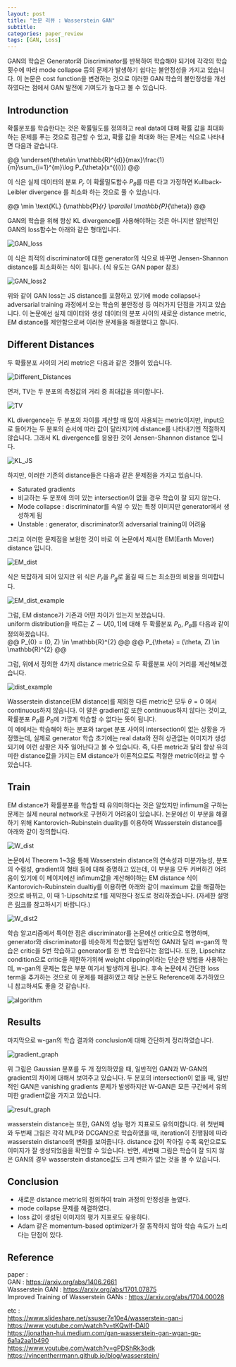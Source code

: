 ```yaml
---
layout: post
title: "논문 리뷰 : Wasserstein GAN"
subtitle: 
categories: paper_review
tags: [GAN, Loss]
---
```


GAN의 학습은 Generator와 Discriminator를 반복하여 학습해야 되기에 각각의 학습 횟수에 따라 mode collapse 등의 문제가 발생하기 쉽다는 불안정성을 가지고 있습니다. 
이 논문은 cost function을 변경하는 것으로 이러한 GAN 학습의 불안정성을 개선하였다는 점에서 GAN 발전에 기여도가 높다고 볼 수 있습니다.

## Introdunction
확률분포를 학습한다는 것은 확률밀도를 정의하고 real data에 대해 확률 값을 최대화하는 문제를 푸는 것으로 접근할 수 있고, 확률 값을 최대화 하는 문제는 식으로 나타내면 다음과 같습니다.

@@ \underset{\theta\in \mathbb{R}^{d}}{max}\frac{1}{m}\sum_{i=1}^{m}\log P_{\theta}(x^{(i)}) @@

이 식은 실제 데이터의 분포 $P_{r}$ 이 확률밀도함수 $P_{\theta}$를 따른 다고 가정하면 Kullback-Leibler divergence 를 최소화 하는 것으로 풀 수 있습니다.

@@ \min \text{KL} (\mathbb{P}_{r} \parallel \mathbb{P}_{\theta}) @@

GAN의 학습을 위해 항상 KL divergence를 사용해야하는 것은 아니지만 일반적인 GAN의 loss함수는 아래와 같은 형태입니다.

![GAN_loss]({{site.baseurl}}/assets/img/post1/GAN_loss.jpg)

이 식은 최적의 discriminator에 대한 generator의 식으로 바꾸면 Jensen-Shannon distance를 최소화하는 식이 됩니다. (식 유도는 GAN paper 참조)

![GAN_loss2]({{site.baseurl}}/assets/img/post1/GAN_loss_2.jpg)

위와 같이 GAN loss는 JS distance를 포함하고 있기에 mode collapse나 adversarial training 과정에서 오는 학습의 불안정성 등 여러가지 단점을 가지고 있습니다.
이 논문에선 실제 데이터와 생성 데이터의 분포 사이의 새로운 distance metric, EM distance를 제안함으로써 이러한 문제들을 해결했다고 합니다.


## Different Distances
두 확률분포 사이의 거리 metric은 다음과 같은 것들이 있습니다.

![Different_Distances]({{site.baseurl}}/assets/img/post1/distance_metric.jpg)

먼저, TV는 두 분포의 측정값의 거리 중 최대값을 의미합니다.

![TV]({{site.baseurl}}/assets/img/post1/tv.jpg)

KL divergence는 두 분포의 차이를 계산할 때 많이 사용되는 metric이지만, input으로 들어가는 두 분포의 순서에 따라 값이 달라지기에 distance를 나타내기엔 적절하지 않습니다.
그래서 KL divergence를 응용한 것이 Jensen-Shannon distance 입니다.

![KL_JS]({{site.baseurl}}/assets/img/post1/kl_js.jpg)

하지만, 이러한 기존의 distance들은 다음과 같은 문제점을 가지고 있습니다.
* Saturated gradients
* 비교하는 두 분포에 의미 있는 intersection이 없을 경우 학습이 잘 되지 않는다.
* Mode collapse : discriminator를 속일 수 있는 특정 이미지만 generator에서 생성하게 됨
* Unstable : generator, discriminator의 adversarial training이 어려움 

그리고 이러한 문제점을 보완한 것이 바로 이 논문에서 제시한 EM(Earth Mover) distance 입니다.

![EM_dist]({{site.baseurl}}/assets/img/post1/em_dist.jpg)

식은 복잡하게 되어 있지만 위 식은 $P_{r}$을 $P_{g}$로 옮길 때 드는 최소한의 비용을 의미합니다.

![EM_dist_example]({{site.baseurl}}/assets/img/post1/em_dist_example.jpg)

그럼, EM distance가 기존과 어떤 차이가 있는지 보겠습니다.  
uniform distribution을 따르는 $Z \sim U[0,1]$에 대해 두 확률분포 $P_{0}$, $P_{\theta}$를 다음과 같이 정의하겠습니다.  
@@ P_{0} = (0, Z) \in \mathbb{R}^{2} @@
@@ P_{\theta} = (\theta, Z) \in \mathbb{R}^{2} @@

그럼, 위에서 정의한 4가지 distance metric으로 두 확률분포 사이 거리를 계산해보겠습니다.

![dist_example]({{site.baseurl}}/assets/img/post1/dist_example.jpg)

Wasserstein distance(EM distance)를 제외한 다른 metric은 모두 $\theta=0$ 에서 continuous하지 않습니다.
이 말은 gradient값 또한 continuous하지 않다는 것이고, 확률분포 $P_{\theta}$를 $P_{0}$에 가깝게 학습할 수 없다는 뜻이 됩니다.  
이 예에서는 학습해야 하는 분포와 target 분포 사이의 intersection이 없는 상황을 가정했는데, 실제로 generator 학습 초기에는 real data와 전혀 상관없는 이미지가 생성되기에 이런 상황은 자주 일어난다고 볼 수 있습니다. 즉, 다른 metric과 달리 항상 유의미한 distance값을 가지는 EM distance가 이론적으로도 적절한 metric이라고 할 수 있습니다.

## Train
EM distance가 확률분포를 학습할 때 유의미하다는 것은 알았지만 infimum을 구하는 문제는 실제 neural network로 구현하기 어려움이 있습니다. 논문에선 이 부분을 해결하기 위해 Kantorovich-Rubinstein duality를 이용하여 Wasserstein distance를 아래와 같이 정의합니다. 

![W_dist]({{site.baseurl}}/assets/img/post1/W_dist.jpg)

논문에서 Theorem 1~3을 통해 Wasserstein distance의 연속성과 미분가능성, 분포의 수렴성, gradient의 형태 등에 대해 증명하고 있는데, 이 부분을 모두 커버하긴 어려움이 있기에 이 페이지에선
infimum값을 계산해야하는 EM distance 식이 Kantorovich-Rubinstein dualtiy를 이용하면 아래와 같이 maximum 값을 해결하는 것으로 바뀌고, 이 때 1-Lipschitz로 f를 제약한다 정도로 정리하겠습니다.
(자세한 설명은 <a href="https://vincentherrmann.github.io/blog/wasserstein/">링크</a>를 참고하시기 바랍니다.)

![W_dist2]({{site.baseurl}}/assets/img/post1/max_problem_w_dist.jpg)

학습 알고리즘에서 특이한 점은 discriminator를 논문에선 critic으로 명명하며, generator와 discriminator를 비슷하게 학습했던 일반적인 GAN과 달리 w-gan의 학습은
critic을 5번 학습하고 generator를 한 번 학습한다는 점입니다. 또한, Lipschitz condition으로 critic을 제한하기위해 weight clipping이라는 단순한 방법을 사용하는데,
w-gan의 문제는 많은 부분 여기서 발생하게 됩니다. 후속 논문에서 간단한 loss term을 추가하는 것으로 이 문제를 해결하였고 해당 논문도 Reference에 추가하였으니 참고하셔도 좋을 것 같습니다.

![algorithm]({{site.baseurl}}/assets/img/post1/w-gan_training_algorithm.jpg)

## Results
마지막으로 w-gan의 학습 결과와 conclusion에 대해 간단하게 정리하였습니다.

![gradient_graph]({{site.baseurl}}/assets/img/post1/gradient_graph.jpg)

위 그림은 Gaussian 분포를 두 개 정의하였을 때, 일반적인 GAN과 W-GAN의 gradient의 차이에 대해서 보여주고 있습니다. 두 분포의 intersection이 없을 때, 일반적인 GAN은 vanishing gradients
문제가 발생하지만 W-GAN은 모든 구간에서 유의미한 gradient값을 가지고 있습니다.

![result_graph]({{site.baseurl}}/assets/img/post1/w-gan_result_graph.jpg)

wasserstein distance는 또한, GAN의 성능 평가 지표로도 유의미합니다. 위 첫번째와 두번째 그림은 각각 MLP와 DCGAN으로 학습하였을 때, iteration이 진행됨에 따라 wasserstein distance의 변화를 보여줍니다. distance 값이 작아질 수록 육안으로도 이미지가 잘 생성되었음을 확인할 수 있습니다. 반면, 세번째 그림은 학습이 잘 되지 않은 GAN의 경우 wasserstein distance값도 크게 변화가 없는 것을 볼 수 있습니다.

## Conclusion
* 새로운 distance metric의 정의하여 train 과정의 안정성을 높였다.
* mode collapse 문제를 해결하였다.
* loss 값이 생성된 이미지의 평가 지표로도 유용하다.
* Adam 같은 momentum-based optimizer가 잘 동작하지 않아 학습 속도가 느리다는 단점이 있다.

## Reference
paper :  
GAN : <a href="https://arxiv.org/abs/1406.2661">https://arxiv.org/abs/1406.2661</a>  
Wasserstein GAN : <a href="https://arxiv.org/abs/1701.07875">https://arxiv.org/abs/1701.07875</a>  
Improved Training of Wasserstein GANs : <a href="https://arxiv.org/abs/1704.00028">https://arxiv.org/abs/1704.00028</a>   

etc :  
<a href="https://www.slideshare.net/ssuser7e10e4/wasserstein-gan-i">https://www.slideshare.net/ssuser7e10e4/wasserstein-gan-i</a>  
<a href="https://www.youtube.com/watch?v=tKQwlf-DAl0">https://www.youtube.com/watch?v=tKQwlf-DAl0</a>  
<a href="https://jonathan-hui.medium.com/gan-wasserstein-gan-wgan-gp-6a1a2aa1b490">https://jonathan-hui.medium.com/gan-wasserstein-gan-wgan-gp-6a1a2aa1b490</a>  
<a href="https://www.youtube.com/watch?v=gPDShRk3odk">https://www.youtube.com/watch?v=gPDShRk3odk</a>  
<a href="https://vincentherrmann.github.io/blog/wasserstein/">https://vincentherrmann.github.io/blog/wasserstein/</a>  
